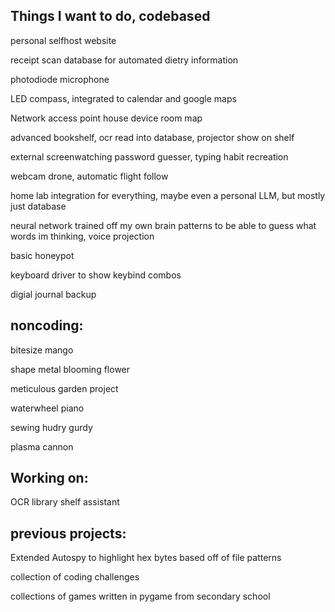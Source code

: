 ## Things I want to do, codebased
personal selfhost website

receipt scan database for automated dietry information

photodiode microphone

LED compass, integrated to calendar and google maps 

Network access point house device room map

advanced bookshelf, ocr read into database, projector show on shelf

external screenwatching password guesser, typing habit recreation

webcam drone, automatic flight follow

home lab integration for everything, maybe even a personal LLM, but mostly just database

neural network trained off my own brain patterns to be able to guess what words im thinking, voice projection

basic honeypot

keyboard driver to show keybind combos

digial journal backup

## noncoding:

bitesize mango

shape metal blooming flower

meticulous garden project

waterwheel piano

sewing hudry gurdy

plasma cannon


## Working on:

OCR library shelf assistant

## previous projects:

Extended Autospy to highlight hex bytes based off of file patterns

collection of coding challenges

collections of games written in pygame from secondary school
